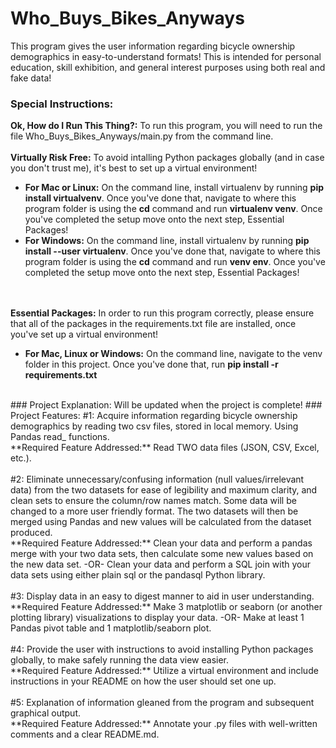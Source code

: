 # Who_Buys_Bikes_Anyways
This program gives the user information regarding bicycle ownership demographics in easy-to-understand formats! This is intended for personal education, skill exhibition, and general interest purposes using both real and fake data!
<br />

### Special Instructions:
**Ok, How do I Run This Thing?:** To run this program, you will need to run the file Who_Buys_Bikes_Anyways/main.py from the command line.
<br />
<br />
**Virtually Risk Free:** To avoid intalling Python packages globally (and in case you don't trust me), it's best to set up a virtual environment! 
<br />
- **For Mac or Linux:** On the command line, install virtualenv by running **pip install virtualvenv**. Once you've done that, navigate to where this program folder is using the **cd** command and run **virtualenv venv**. Once you've completed the setup move onto the next step, Essential Packages!
- **For Windows:** On the command line, install virtualenv by running **pip install --user virtualenv**. Once you've done that, navigate to where this program folder is using the **cd** command and run **venv env**. Once you've completed the setup move onto the next step, Essential Packages!


<br /><br />
**Essential Packages:** In order to run this program correctly, please ensure that all of the packages in the requirements.txt file are installed, once you've set up a virtual environment!
<br />
- **For Mac, Linux or Windows:** On the command line, navigate to the venv folder in this project. Once you've done that, run **pip install -r requirements.txt**
<br />
### Project Explanation:
Will be updated when the project is complete!
### Project Features:
#1: Acquire information regarding bicycle ownership demographics by reading two csv files, stored in local memory. Using Pandas read_ functions.
<br />
**Required Feature Addressed:** Read TWO data files (JSON, CSV, Excel, etc.).
<br />
<br />
#2: Eliminate unnecessary/confusing information (null values/irrelevant data) from the two datasets for ease of legibility and maximum clarity, and clean sets to ensure the column/row names match. Some data will be changed to a more user friendly format. The two datasets will then be merged using Pandas and new values will be calculated from the dataset produced.
<br />
**Required Feature Addressed:** Clean your data and perform a pandas merge with your two data sets, then calculate some new values based on the new data set. -OR- Clean your data and perform a SQL join with your data sets using either plain sql or the pandasql Python library.
<br />
<br />
#3: Display data in an easy to digest manner to aid in user understanding.
<br />
**Required Feature Addressed:** Make 3 matplotlib or seaborn (or another plotting library) visualizations to display your data. -OR- Make at least 1 Pandas pivot table and 1 matplotlib/seaborn plot.
<br />
<br />
#4: Provide the user with instructions to avoid installing Python packages globally, to make safely running the data view easier.
<br />
**Required Feature Addressed:** Utilize a virtual environment and include instructions in your README on how the user should set one up. 
<br />
<br />
#5: Explanation of information gleaned from the program and subsequent graphical output.
<br />
**Required Feature Addressed:** Annotate your .py files with well-written comments and a clear README.md.
